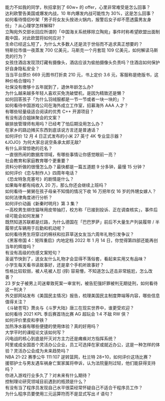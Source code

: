 能力不如我的同学，秋招拿到了 60w+ 的 offer，心里非常难受是怎么回事？  
达利欧警告美国或爆发内战，10 年内爆发内战可能性为 30%，这是怎么回事？  
如何看待情侣吵架「男子将女友头按进火锅内，报警后女子却不愿透露男友身份」？从心理学怎样解释?  
立陶宛外交部长回应所谓的「中国海关系统移除立陶宛」事件时称希望欧盟出面制裁中国，对此欧盟将如何应对？  
生命已经这么短了，为什么大多数人还是流于世俗而不追求真正想要的？  
特斯拉市值一夜蒸发 700 亿美元，马斯克一个月套现 109 亿美元，如何解读马斯克的行为？  
女孩住酒店发现顶灯藏有摄像头，酒店应该为偷拍摄像头负责吗？住酒店如何保护好自身隐私安全？  
当当平台原价 669 元图书打折卖 210 元，书上定价 3.6 元，客服称是绝版书，这种价格合理吗？  
社保没有缴够十五年就到了，退休年龄怎么办?  
为什么越来越多年轻人喜欢买免洗破壁机，是因为精致还是懒？  
如何回答孩子「为什么羽绒服都是一节一节或者一块一块的」？  
如何看待中国游戏公司在海外成立工作室，招募海外 AAA 人才？  
有哪些轻量级适合阅读的优秀 C++ 开源项目？  
有没有适合姐妹聚会的文案？  
碳排放管理师有用吗？已经考了怕后期没用怎么办？  
在家乡的路边摊买东西到底该说方言还是普通话？  
如何评价 12 月 4 日正式发布的小米 27 英寸 4K 专业显示器？  
《JOJO》为何大家总说空条承太郎无敌?  
有什么非常惊艳的花名？  
一直很热闹的数据库领域，有哪些事情让你感觉眼前一亮？  
社会教育和家庭教育哪个更重要？  
资料分析做的很慢怎么办？最快都是一篇五道题 9 分多钟，最慢 15 分钟？  
如何评价《恋与制作人》四周年电话？  
《恐龙特急克塞号》的剧情是什么？  
如果每年都有纯收入 20 万，那么你还会继续上班吗？  
如何看待一舅舅在孩子母亲不知情的情况下收 16 万把年仅 16 岁的外甥女嫁人？如何法律角度进行分析？  
如何评价动画《新秦时明月》第 3 集？  
一高校男生绑住猫咪用皮带抽打，校方称「已接到投诉、正在调查核实」，事件后续可能会如何发展？  
既然知道苏联都是烂路，为什么德国在「巴巴罗萨」前后不大量生产列装履带 / 半履带式车辆用于后勤和机动呢？  
如何看待男生将穿过的棉袄和拉菲草送女友当六周年礼物引发争议？  
《黑客帝国 4：矩阵重启》内地定档 2022 年 1 月 14 日，你觉得第四部还能再创当年的辉煌吗？  
有没有高级的伤感文案短句？  
圣诞节快到了，送女友什么礼物才会显得不落俗套，看起来实用又有品味？  
小学生每天看书读故事好，还是拿个手机听故事好？  
性格比较软弱，被人吼被人怼 (㨃) 容易懵，不知道怎么还击非常尴尬，怎么改善？  
23 岁女子被男上司迷晕致死案一审宣判，被告犯强奸罪被判无期徒刑，如何看待这一判决？  
外交部网站发布《美国民主情况》报告，梳理美国民主制度弊端等内容，哪些信息值得关注？  
《斗破苍穹》萧炎与《斗罗大陆》唐三在现实世界中，谁更受欢迎？  
如何看待 2021 KPL 季后赛首场比赛 AG 超玩会 1:4 不敌 RW 侠？  
如何评价里皮和李铁？  
加热净水器有哪些便捷的使用体验？真的好用吗？  
大学平时的课程论文该如何写？  
闪电战的核心到底是歼灭对方主力还是瘫痪对方指挥系统？  
阿里或成全国首个灵活办公企业，员工可选择在家或就近办公，这是一种怎样的体验？灵活办公会成为未来趋势吗？  
NBA 21-22 赛季公牛 111:107 逆转篮网，杜兰特 28+10，如何评价这场比赛？  
援鄂护士与男友遇车祸身亡案家属将申诉，认为法院量刑过轻，他们能获得支持吗？  
你进入游戏行业多久了？对未来有什么期待？  
控制理论研究领域目前遇到的瓶颈是什么？  
有没有当了程序员发现自己水平很菜经常怀疑自己不适合干程序员工作？  
为什么程序员要使用三元运算符而不是显式写出 if 语句？  
